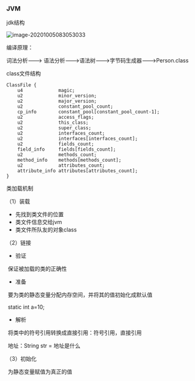 ### JVM



jdk结构

![image-20201005083053033](C:\Users\Administrator\AppData\Roaming\Typora\typora-user-images\image-20201005083053033.png)





编译原理：

词法分析---> 语法分析--->语法树--->字节码生成器--->Person.class



class文件结构

```
ClassFile {
    u4             magic;
    u2             minor_version;
    u2             major_version;
    u2             constant_pool_count;
    cp_info        constant_pool[constant_pool_count-1];
    u2             access_flags;
    u2             this_class;
    u2             super_class;
    u2             interfaces_count;
    u2             interfaces[interfaces_count];
    u2             fields_count;
    field_info     fields[fields_count];
    u2             methods_count;
    method_info    methods[methods_count];
    u2             attributes_count;
    attribute_info attributes[attributes_count];
}
```



类加载机制

（1）装载

- 先找到类文件的位置
- 类文件信息交给jvm
- 类文件所队友的对象class

（2）链接

- 验证

​          保证被加载的类的正确性

- 准备

​          要为类的静态变量分配内存空间，并将其的值初始化成默认值

​          static int a=10;

- 解析

​           将类中的符号引用转换成直接引用：符号引用，直接引用

​           地址：String str = 地址是什么

（3）初始化

​          为静态变量赋值为真正的值

